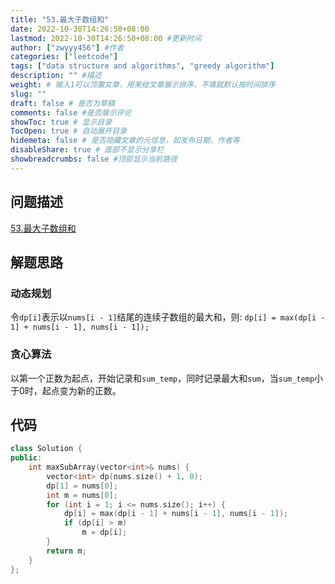 ```yaml
---
title: "53.最大子数组和"
date: 2022-10-30T14:26:50+08:00
lastmod: 2022-10-30T14:26:50+08:00 #更新时间
author: ["zwyyy456"] #作者
categories: ["leetcode"]
tags: ["data structure and algorithms", "greedy algorithm"]
description: "" #描述
weight: # 输入1可以顶置文章，用来给文章展示排序，不填就默认按时间排序
slug: ""
draft: false # 是否为草稿
comments: false #是否展示评论
showToc: true # 显示目录
TocOpen: true # 自动展开目录
hidemeta: false # 是否隐藏文章的元信息，如发布日期、作者等
disableShare: true # 底部不显示分享栏
showbreadcrumbs: false #顶部显示当前路径
---
```

## 问题描述
[53.最大子数组和](https://leetcode.cn/problems/maximum-subarray/)

## 解题思路
### 动态规划
令`dp[i]`表示以`nums[i - 1]`结尾的连续子数组的最大和，则:
`dp[i] = max(dp[i - 1] + nums[i - 1], nums[i - 1]);`

### 贪心算法
以第一个正数为起点，开始记录和`sum_temp`，同时记录最大和`sum`，当`sum_temp`小于0时，起点变为新的正数。

## 代码
```cpp
class Solution {
public:
    int maxSubArray(vector<int>& nums) {
        vector<int> dp(nums.size() + 1, 0);
        dp[1] = nums[0];
        int m = nums[0];
        for (int i = 1; i <= nums.size(); i++) {
            dp[i] = max(dp[i - 1] + nums[i - 1], nums[i - 1]);
            if (dp[i] > m)
                m = dp[i];
        }
        return m;
    }
};
```

